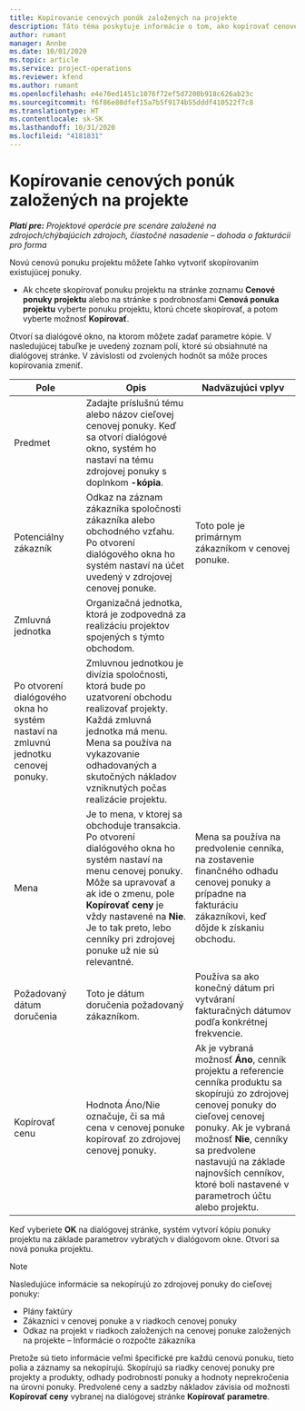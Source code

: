 ```yaml
---
title: Kopírovanie cenových ponúk založených na projekte
description: Táto téma poskytuje informácie o tom, ako kopírovať cenové ponuky založené na projekte v Project Operations.
author: rumant
manager: Annbe
ms.date: 10/01/2020
ms.topic: article
ms.service: project-operations
ms.reviewer: kfend
ms.author: rumant
ms.openlocfilehash: e4e70ed1451c1076f72ef5d7200b918c626ab23c
ms.sourcegitcommit: f6f86e80dfef15a7b5f9174b55dddf410522f7c8
ms.translationtype: HT
ms.contentlocale: sk-SK
ms.lasthandoff: 10/31/2020
ms.locfileid: "4181831"
---
```

# <a name="copy-project-based-quotes"></a>Kopírovanie cenových ponúk založených na projekte

_**Platí pre:** Projektové operácie pre scenáre založené na zdrojoch/chýbajúcich zdrojoch, čiastočné nasadenie – dohoda o fakturácii pro forma_

Novú cenovú ponuku projektu môžete ľahko vytvoriť skopírovaním existujúcej ponuky. 

- Ak chcete skopírovať ponuku projektu na stránke zoznamu **Cenové ponuky projektu** alebo na stránke s podrobnosťami **Cenová ponuka projektu** vyberte ponuku projektu, ktorú chcete skopírovať, a potom vyberte možnosť **Kopírovať**.

Otvorí sa dialógové okno, na ktorom môžete zadať parametre kópie. V nasledujúcej tabuľke je uvedený zoznam polí, ktoré sú obsiahnuté na dialógovej stránke. V závislosti od zvolených hodnôt sa môže proces kopírovania zmeniť.

| **Pole** | **Opis** | **Nadväzujúci vplyv** |
| --- | --- | --- |
| Predmet | Zadajte príslušnú tému alebo názov cieľovej cenovej ponuky. Keď sa otvorí dialógové okno, systém ho nastaví na tému zdrojovej ponuky s doplnkom **-kópia**. | |
| Potenciálny zákazník | Odkaz na záznam zákazníka spoločnosti zákazníka alebo obchodného vzťahu. Po otvorení dialógového okna ho systém nastaví na účet uvedený v zdrojovej cenovej ponuke. | Toto pole je primárnym zákazníkom v cenovej ponuke. |
| Zmluvná jednotka | Organizačná jednotka, ktorá je zodpovedná za realizáciu projektov spojených s týmto obchodom.
Po otvorení dialógového okna ho systém nastaví na zmluvnú jednotku cenovej ponuky. | Zmluvnou jednotkou je divízia spoločnosti, ktorá bude po uzatvorení obchodu realizovať projekty. Každá zmluvná jednotka má menu. Mena sa používa na vykazovanie odhadovaných a skutočných nákladov vzniknutých počas realizácie projektu. |
| Mena | Je to mena, v ktorej sa obchoduje transakcia. Po otvorení dialógového okna ho systém nastaví na menu cenovej ponuky. Môže sa upravovať a ak ide o zmenu, pole **Kopírovať ceny** je vždy nastavené na **Nie**. Je to tak preto, lebo cenníky pri zdrojovej ponuke už nie sú relevantné. | Mena sa používa na predvolenie cenníka, na zostavenie finančného odhadu cenovej ponuky a prípadne na fakturáciu zákazníkovi, keď dôjde k získaniu obchodu. |
| Požadovaný dátum doručenia | Toto je dátum doručenia požadovaný zákazníkom. | Používa sa ako konečný dátum pri vytváraní fakturačných dátumov podľa konkrétnej frekvencie. |
| Kopírovať cenu | Hodnota Áno/Nie označuje, či sa má cena v cenovej ponuke kopírovať zo zdrojovej cenovej ponuky. | Ak je vybraná možnosť **Áno**, cenník projektu a referencie cenníka produktu sa skopírujú zo zdrojovej cenovej ponuky do cieľovej cenovej ponuky. Ak je vybraná možnosť **Nie**, cenníky sa predvolene nastavujú na základe najnovších cenníkov, ktoré boli nastavené v parametroch účtu alebo projektu. |

Keď vyberiete **OK** na dialógovej stránke, systém vytvorí kópiu ponuky projektu na základe parametrov vybratých v dialógovom okne. Otvorí sa nová ponuka projektu. 

> [!NOTE]
> Nasledujúce informácie sa nekopírujú zo zdrojovej ponuky do cieľovej ponuky:
>
> - Plány faktúry
> - Zákazníci v cenovej ponuke a v riadkoch cenovej ponuky
> - Odkaz na projekt v riadkoch založených na cenovej ponuke založených na projekte – Informácie o rozpočte zákazníka
>
>Pretože sú tieto informácie veľmi špecifické pre každú cenovú ponuku, tieto polia a záznamy sa nekopírujú. Skopírujú sa riadky cenovej ponuky pre projekty a produkty, odhady podrobností ponuky a hodnoty neprekročenia na úrovni ponuky. Predvolené ceny a sadzby nákladov závisia od možnosti **Kopírovať ceny** vybranej na dialógovej stránke **Kopírovať parametre**.
